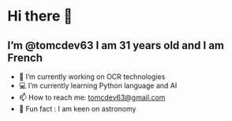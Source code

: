 # Hi there 👋  
## I’m @tomcdev63 I am 31 years old and I am French

- 👾 I’m currently working on OCR technologies
- 💻 I’m currently learning Python language and AI
- 📫 How to reach me: tomcdev63@gmail.com
- 🔭 Fun fact : I am keen on astronomy
